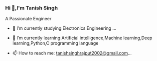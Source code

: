 ### Hi  👋,I'm Tanish Singh
A Passionate Engineer


- 🔭 I’m currently studying Electronics Engineering ...
- 🌱 I’m currently learning Artificial intelligence,Machine learning,Deep learning,Python,C programming language


 
- 📫 How to reach me: tanishsinghrajput2002@gmail.com...



